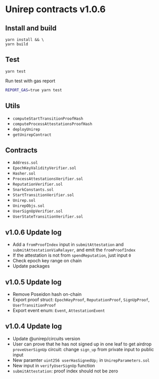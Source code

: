 # Unirep contracts v1.0.6

## Install and build

```shell
yarn install && \
yarn build
```

## Test

```shell
yarn test
```

Run test with gas report

```bash
REPORT_GAS=true yarn test
```

## Utils

-   `computeStartTransitionProofHash`
-   `computeProcessAttestationsProofHash`
-   `deployUnirep`
-   `getUnirepContract`

## Contracts

-   `Address.sol`
-   `EpochKeyValidityVerifier.sol`
-   `Hasher.sol`
-   `ProcessAttestationsVerifier.sol`
-   `ReputationVerifier.sol`
-   `SnarkConstants.sol`
-   `StartTransitionVerifier.sol`
-   `Unirep.sol`
-   `UnirepObjs.sol`
-   `UserSignUpVerifier.sol`
-   `UserStateTransitionVerifier.sol`

## v1.0.6 Update log

-   Add a `fromProofIndex` input in `submitAttestation` and `submitAttestationViaRelayer`, and emit the `fromProofIndex`
-   If the attestation is not from `spendReputation`, just input `0`
-   Check epoch key range on chain
-   Update packages

## v1.0.5 Update log

-   Remove Poseidon hash on-chain
-   Export proof struct: `EpochKeyProof`, `ReputationProof`, `SignUpProof`, `UserTransitionProof`
-   Export event enum: `Event`, `AttestationEvent`

## v1.0.4 Update log

-   Update @unirep/circuits version
-   User can prove that he has not signed up in one leaf to get airdrop
    `proveUserSignUp` circuit: change `sign_up` from private input to public input
-   New paramter `uint256 userHasSignedUp;` in `UnirepParameters.sol`
-   New input in `verifyUserSignUp` function
-   `submitAttestation`: proof index should not be zero
